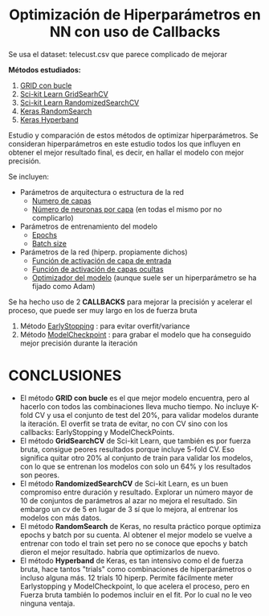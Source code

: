 # <center>Optimización de Hiperparámetros en NN con uso de  Callbacks</center>
Se usa el dataset: telecust.csv que parece complicado de mejorar

**Métodos estudiados:**

1. [GRID con bucle](#id1)
2. [Sci-kit Learn GridSearhCV](#id2)
3. [Sci-kit Learn RandomizedSearchCV](#id3)
4. [Keras RandomSearch](#id4)
5. [Keras Hyperband](#id5)

Estudio y comparación de estos métodos de optimizar hiperparámetros.
Se consideran hiperparámetros en este estudio todos los que influyen en obtener el mejor resultado final, es decir, en hallar el modelo con mejor precisión.

Se incluyen:
- Parámetros de arquitectura o estructura de la red
    + [Numero de capas](#id6)
    + [Número de neuronas por capa](#id6) (en todas el mismo por no complicarlo)
- Parámetros de entrenamiento del modelo
    + [Epochs](#id6)
    + [Batch size](#id6)
- Parámetros de la red (hiperp. propiamente dichos)
    + [Función de activación de capa de entrada](#id6)
    + [Función de activación de capas ocultas](#id6)
    + [Optimizador del modelo](#id6) (aunque suele ser un hiperparámetro se ha fijado como Adam)

Se ha hecho uso de 2 **CALLBACKS** para mejorar la precisión y acelerar el proceso, que puede ser muy largo en los de fuerza bruta
1. Método [EarlyStopping](#id7) : para evitar overfit/variance
2. Método [ModelCheckpoint](#id7) : para grabar el modelo que ha conseguido mejor precisión durante la iteración

# CONCLUSIONES
- El método **GRID con bucle** es el que mejor modelo encuentra, pero al hacerlo con todos las combinaciones lleva mucho tiempo. No incluye K-fold CV y usa el conjunto de test del 20%, para validar modelos durante la iteración. El overfit se trata de evitar, no con CV sino con los callbacks: EarlyStopping y ModelCheckPoints.
- El método **GridSearchCV** de Sci-kit Learn, que también es por fuerza bruta, consigue peores resultados porque incluye 5-fold CV. Eso significa quitar otro 20% al conjunto de train para validar los modelos, con lo que se entrenan los modelos con solo un 64% y los resultados son peores.
- El método **RandomizedSearchCV** de Sci-kit Learn, es un buen compromiso entre duración y resultado. Explorar un número mayor de 10 de conjuntos de parámetros al azar no mejora el resultado. Sin embargo un cv de 5 en lugar de 3 sí que lo mejora, al entrenar los modelos con más datos.
- El método **RandomSearch** de Keras, no resulta práctico porque optimiza epochs y batch por su cuenta. Al obtener el mejor modelo se vuelve a entrenar con todo el train set pero no se conoce que epochs y batch dieron el mejor resultado. habría que optimizarlos de nuevo.
- El método **Hyperband** de Keras, es tan intensivo como el de fuerza bruta, hace tantos "trials" como combinaciones de hiperparámetros o incluso alguna más. 12 trials 10 hiperp. Permite fácilmente meter Earlystopping y ModelCheckpoint, lo que acelera el proceso, pero en Fuerza bruta también lo podemos incluir en el fit. Por lo cual no le veo ninguna ventaja.

